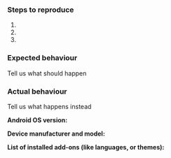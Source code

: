 ### Steps to reproduce
1.
2.
3.

### Expected behaviour
Tell us what should happen

### Actual behaviour
Tell us what happens instead

**Android OS version:**

**Device manufacturer and model:**

**List of installed add-ons (like languages, or themes):**
